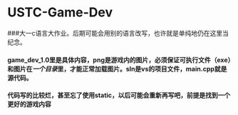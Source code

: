# USTC-Game-Dev
###大一c语言大作业。后期可能会用别的语言改写，也许就是单纯地仍在这里当纪念。
#### game_dev_1.0里是具体内容，png是游戏内的图片，必须保证可执行文件（exe）和图片在*一个目录*里，才能正常加载图片。sln是vs的项目文件，main.cpp就是源代码。
#### 代码写的比较烂，甚至忘了使用static，以后可能会重新再写吧，前提是找到一个更好的游戏内容
